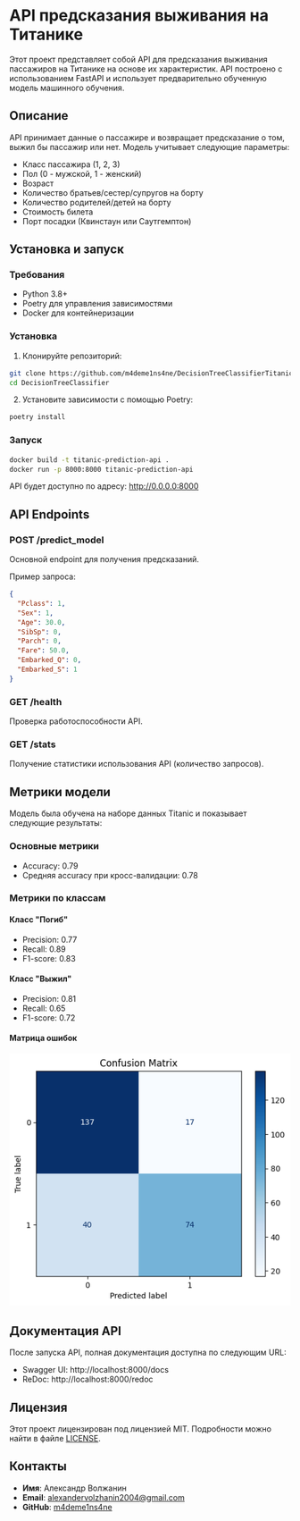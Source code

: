 # API предсказания выживания на Титанике

Этот проект представляет собой API для предсказания выживания пассажиров на Титанике на основе их характеристик. API построено с использованием FastAPI и использует предварительно обученную модель машинного обучения.

## Описание

API принимает данные о пассажире и возвращает предсказание о том, выжил бы пассажир или нет. Модель учитывает следующие параметры:

- Класс пассажира (1, 2, 3)
- Пол (0 - мужской, 1 - женский)
- Возраст
- Количество братьев/сестер/супругов на борту
- Количество родителей/детей на борту
- Стоимость билета
- Порт посадки (Квинстаун или Саутгемптон)

## Установка и запуск

### Требования

- Python 3.8+
- Poetry для управления зависимостями
- Docker для контейнеризации

### Установка

1. Клонируйте репозиторий:

```bash
git clone https://github.com/m4deme1ns4ne/DecisionTreeClassifierTitanic
cd DecisionTreeClassifier
```

2. Установите зависимости с помощью Poetry:

```bash
poetry install
```

### Запуск

```bash
docker build -t titanic-prediction-api .
docker run -p 8000:8000 titanic-prediction-api
```

API будет доступно по адресу: http://0.0.0.0:8000

## API Endpoints

### POST /predict_model

Основной endpoint для получения предсказаний.

Пример запроса:

```json
{
  "Pclass": 1,
  "Sex": 1,
  "Age": 30.0,
  "SibSp": 0,
  "Parch": 0,
  "Fare": 50.0,
  "Embarked_Q": 0,
  "Embarked_S": 1
}
```

### GET /health

Проверка работоспособности API.

### GET /stats

Получение статистики использования API (количество запросов).

## Метрики модели

Модель была обучена на наборе данных Titanic и показывает следующие результаты:

### Основные метрики

- Accuracy: 0.79
- Средняя accuracy при кросс-валидации: 0.78

### Метрики по классам

#### Класс "Погиб"

- Precision: 0.77
- Recall: 0.89
- F1-score: 0.83

#### Класс "Выжил"

- Precision: 0.81
- Recall: 0.65
- F1-score: 0.72

#### Матрица ошибок

![](data/output.png)

## Документация API

После запуска API, полная документация доступна по следующим URL:

- Swagger UI: http://localhost:8000/docs
- ReDoc: http://localhost:8000/redoc

## Лицензия

Этот проект лицензирован под лицензией MIT. Подробности можно найти в файле [LICENSE](LICENSE).

## Контакты

- **Имя**: Александр Волжанин
- **Email**: alexandervolzhanin2004@gmail.com
- **GitHub**: [m4deme1ns4ne](https://github.com/m4deme1ns4ne)
